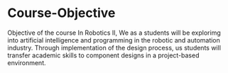 # Course-Objective
Objective of the course
In Robotics II, We as a students will be explorimg into artificial intelligence and programming in the robotic and automation industry. Through implementation of the design process, us students will transfer academic skills to component designs in a project-based environment.
